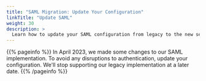 ```yaml
---
title: "SAML Migration: Update Your Configuration"
linkTitle: "Update SAML"
weight: 30
description: >
  Learn how to update your SAML configuration from legacy to the new setup.
---
```


{{% pageinfo %}}
In April 2023, we made some changes to our SAML implementation. To avoid any disruptions to authentication, update your configuration. We'll stop supporting our legacy implementation at a later date.
{{% /pageinfo %}}
